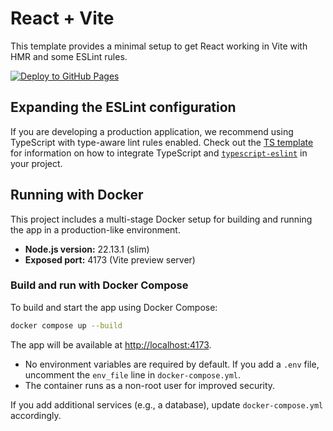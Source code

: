 # React + Vite

This template provides a minimal setup to get React working in Vite with HMR and some ESLint rules.

[![Deploy to GitHub Pages](https://github.com/Slyton101/my-app/actions/workflows/deploy.yml/badge.svg)](https://github.com/Slyton101/my-app/actions/workflows/deploy.yml)

## Expanding the ESLint configuration

If you are developing a production application, we recommend using TypeScript with type-aware lint rules enabled. Check out the [TS template](https://github.com/vitejs/vite/tree/main/packages/create-vite/template-react-ts) for information on how to integrate TypeScript and [`typescript-eslint`](https://typescript-eslint.io) in your project.

## Running with Docker

This project includes a multi-stage Docker setup for building and running the app in a production-like environment.

- **Node.js version:** 22.13.1 (slim)
- **Exposed port:** 4173 (Vite preview server)

### Build and run with Docker Compose

To build and start the app using Docker Compose:

```sh
docker compose up --build
```

The app will be available at [http://localhost:4173](http://localhost:4173).

- No environment variables are required by default. If you add a `.env` file, uncomment the `env_file` line in `docker-compose.yml`.
- The container runs as a non-root user for improved security.

If you add additional services (e.g., a database), update `docker-compose.yml` accordingly.
